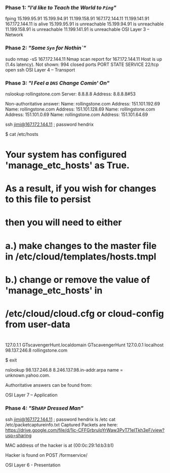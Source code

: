 ### **Phase 1**: _"I'd like to Teach the World to `Ping`"_

fping 15.199.95.91 15.199.94.91 11.199.158.91 167.172.144.11 11.199.141.91
167.172.144.11 is alive
15.199.95.91 is unreachable
15.199.94.91 is unreachable
11.199.158.91 is unreachable
11.199.141.91 is unreachable
OSI Layer 3 – Network

### **Phase 2**:  _"Some `Syn` for Nothin`"_

sudo nmap -sS 167.172.144.11
Nmap scan report for 167.172.144.11
Host is up (1.4s latency).
Not shown: 994 closed ports
PORT     STATE    SERVICE
22/tcp   open     ssh
OSI Layer 4 – Transport

### Phase 3: _"I Feel a `DNS` Change Comin' On"_

nslookup rollingstone.com
Server:		8.8.8.8
Address:	8.8.8.8#53

Non-authoritative answer:
Name:	rollingstone.com
Address: 151.101.192.69
Name:	rollingstone.com
Address: 151.101.128.69
Name:	rollingstone.com
Address: 151.101.0.69
Name:	rollingstone.com
Address: 151.101.64.69

ssh jimi@167.172.144.11 ; password hendrix

$ cat /etc/hosts
# Your system has configured 'manage_etc_hosts' as True.
# As a result, if you wish for changes to this file to persist
# then you will need to either
# a.) make changes to the master file in /etc/cloud/templates/hosts.tmpl
# b.) change or remove the value of 'manage_etc_hosts' in
#     /etc/cloud/cloud.cfg or cloud-config from user-data
#
127.0.1.1 GTscavengerHunt.localdomain GTscavengerHunt
127.0.0.1 localhost
98.137.246.8 rollingstone.com

$ exit

nslookup 98.137.246.8
8.246.137.98.in-addr.arpa	name = unknown.yahoo.com.

Authoritative answers can be found from:

OSI Layer 7 – Application 

### Phase 4:  _"Sh`ARP` Dressed Man"_

ssh jimi@167.172.144.11 ; password hendrix
ls /etc
cat /etc/packetcaptureinfo.txt
Captured Packets are here:
 https://drive.google.com/file/d/1ic-CFFGrbruloYrWaw3PvT71elTkh3eF/view?usp=sharing

MAC address of the hacker is at (00:0c:29:1d:b3:b1)
 

Hacker is found on POST /formservice/ 
 

OSI Layer 6 - Presentation



